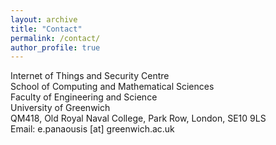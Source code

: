 ```yaml
---
layout: archive
title: "Contact"
permalink: /contact/
author_profile: true
---
```


Internet of Things and Security Centre<br>
School of Computing and Mathematical Sciences<br>
Faculty of Engineering and Science<br>
University of Greenwich<br>
QM418, Old Royal Naval College, Park Row, London, SE10 9LS<br>
Email: e.panaousis [at] greenwich.ac.uk

